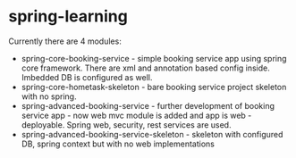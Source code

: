 # spring-learning
Currently there are 4 modules:
* spring-core-booking-service - simple booking service app using spring core framework. There are xml and annotation based config inside. Imbedded DB is configured as well.
* spring-core-hometask-skeleton - bare booking service project skeleton with no spring.
* spring-advanced-booking-service - further development of booking service app - now web mvc module is added and app is web - deployable. Spring web, security, rest services are used.
* spring-advanced-booking-service-skeleton - skeleton with configured DB, spring context but with no web implementations
